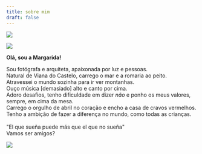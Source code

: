 ```yaml
---
title: sobre mim
draft: false
---
```

![](/images/uploads/4q8a1910-copy.webp)

![](/images/uploads/4q8a2311-copy.webp)


<section class="section-top-aligned">

**Olá, sou a Margarida!**

Sou fotógrafa e arquiteta, apaixonada por luz e pessoas.\
Natural de Viana do Castelo, carrego o mar e a romaria ao peito.\
Atravessei o mundo sozinha para ir ver montanhas.\
Ouço música \[demasiado] alto e canto por cima.\
Adoro desafios, tenho dificuldade em dizer *não* e ponho os meus valores, sempre, em cima da mesa.\
Carrego o orgulho de abril no coração e encho a casa de cravos vermelhos.\
Tenho a ambição de fazer a diferença no mundo, como todas as crianças.\
\
"El que sueña puede más que el que no sueña"\
Vamos ser amigos?
</section>

![](/images/uploads/4q8a2500.jpg)

